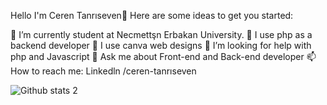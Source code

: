 Hello I'm Ceren Tanrıseven👋
Here are some ideas to get you started:

🔭 I’m currently student at Necmettşn Erbakan University.
🌱 I use php as a backend developer
👯 I use canva web designs
🤔 I’m looking for help with php and Javascript
💬 Ask me about Front-end and Back-end developer
📫 How to reach me: Linkedln /ceren-tanrıseven

![Github stats 2](https://github-readme-stats.vercel.app/api?username=cereneteneresevene&show_icons=true&theme=radical)

